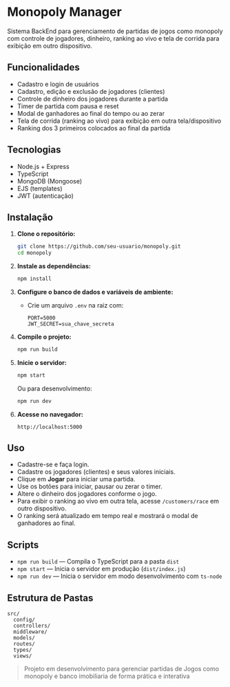 # Monopoly Manager

Sistema BackEnd para gerenciamento de partidas de jogos como monopoly com controle de jogadores, dinheiro, ranking ao vivo e tela de corrida para exibição em outro dispositivo.

## Funcionalidades

- Cadastro e login de usuários
- Cadastro, edição e exclusão de jogadores (clientes)
- Controle de dinheiro dos jogadores durante a partida
- Timer de partida com pausa e reset
- Modal de ganhadores ao final do tempo ou ao zerar
- Tela de corrida (ranking ao vivo) para exibição em outra tela/dispositivo
- Ranking dos 3 primeiros colocados ao final da partida

## Tecnologias

- Node.js + Express
- TypeScript
- MongoDB (Mongoose)
- EJS (templates)
- JWT (autenticação)

## Instalação

1. **Clone o repositório:**
   ```sh
   git clone https://github.com/seu-usuario/monopoly.git
   cd monopoly
   ```

2. **Instale as dependências:**
   ```sh
   npm install
   ```

3. **Configure o banco de dados e variáveis de ambiente:**
   - Crie um arquivo `.env` na raiz com:
     ```
     PORT=5000
     JWT_SECRET=sua_chave_secreta
     ```

4. **Compile o projeto:**
   ```sh
   npm run build
   ```

5. **Inicie o servidor:**
   ```sh
   npm start
   ```
   Ou para desenvolvimento:
   ```sh
   npm run dev
   ```

6. **Acesse no navegador:**
   ```
   http://localhost:5000
   ```

## Uso

- Cadastre-se e faça login.
- Cadastre os jogadores (clientes) e seus valores iniciais.
- Clique em **Jogar** para iniciar uma partida.
- Use os botões para iniciar, pausar ou zerar o timer.
- Altere o dinheiro dos jogadores conforme o jogo.
- Para exibir o ranking ao vivo em outra tela, acesse `/customers/race` em outro dispositivo.
- O ranking será atualizado em tempo real e mostrará o modal de ganhadores ao final.

## Scripts

- `npm run build` — Compila o TypeScript para a pasta `dist`
- `npm start` — Inicia o servidor em produção (`dist/index.js`)
- `npm run dev` — Inicia o servidor em modo desenvolvimento com `ts-node`

## Estrutura de Pastas

```
src/
  config/
  controllers/
  middleware/
  models/
  routes/
  types/
  views/
```

> Projeto em desenvolvimento para gerenciar partidas de Jogos como monopoly e banco imobiliaria de forma prática e interativa